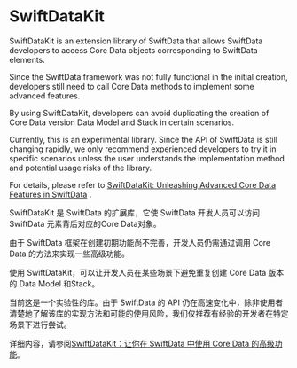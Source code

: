 # SwiftDataKit

SwiftDataKit is an extension library of SwiftData that allows SwiftData developers to access Core Data objects corresponding to SwiftData elements.

Since the SwiftData framework was not fully functional in the initial creation, developers still need to call Core Data methods to implement some advanced features.

By using SwiftDataKit, developers can avoid duplicating the creation of Core Data version Data Model and Stack in certain scenarios.

Currently, this is an experimental library. Since the API of SwiftData is still changing rapidly, we only recommend experienced developers to try it in specific scenarios unless the user understands the implementation method and potential usage risks of the library.

For details, please refer to [SwiftDataKit: Unleashing Advanced Core Data Features in SwiftData](https://fatbobman.com/en/posts/use-core-data-features-in-swiftdata-by-swiftdatakit/) .



SwiftDataKit 是 SwiftData 的扩展库，它使 SwiftData 开发人员可以访问 SwiftData 元素背后对应的Core Data对象。

由于 SwiftData 框架在创建初期功能尚不完善，开发人员仍需通过调用 Core Data 的方法来实现一些高级功能。

使用 SwiftDataKit，可以让开发人员在某些场景下避免重复创建 Core Data 版本的 Data Model 和Stack。

当前这是一个实验性的库。由于 SwiftData 的 API 仍在高速变化中，除非使用者清楚地了解该库的实现方法和可能的使用风险，我们仅推荐有经验的开发者在特定场景下进行尝试。

详细内容，请参阅[SwiftDataKit：让你在 SwiftData 中使用 Core Data 的高级功能](https://fatbobman.com/zh/posts/use-core-data-features-in-swiftdata-by-swiftdatakit/)。
